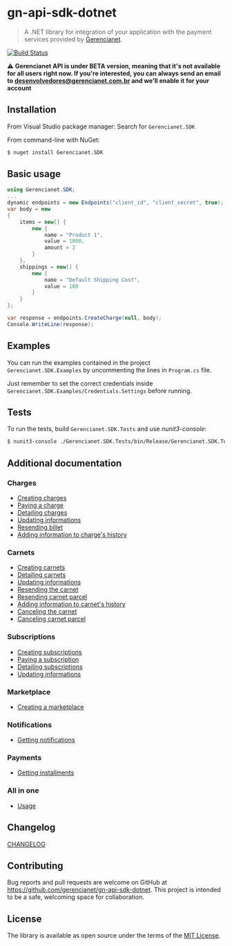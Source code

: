 # gn-api-sdk-dotnet

> A .NET library for integration of your application with the payment services
provided by [Gerencianet](http://gerencianet.com.br).

[![Build Status](https://travis-ci.org/gerencianet/gn-api-sdk-dotnet.svg)](https://travis-ci.org/gerencianet/gn-api-sdk-dotnet)

:warning: **Gerencianet API is under BETA version, meaning that it's not available for all users right now. If you're interested, you can always send an email to
desenvolvedores@gerencianet.com.br and we'll enable it for your account**

## Installation

From Visual Studio package manager: Search for ```Gerencianet.SDK```

From command-line with NuGet:

```bash
$ nuget install Gerencianet.SDK
```

## Basic usage

```c#
using Gerencianet.SDK;
...
dynamic endpoints = new Endpoints("client_id", "client_secret", true);
var body = new
{
    items = new[] {
        new {
            name = "Product 1",
            value = 1000,
            amount = 2
        }
    },
    shippings = new[] {
        new {
            name = "Default Shipping Cost",
            value = 100
        }
    }
};

var response = endpoints.CreateCharge(null, body);
Console.WriteLine(response);
```

## Examples

You can run the examples contained in the project `Gerencianet.SDK.Examples` by uncommenting the lines in `Program.cs` file.

Just remember to set the correct credentials inside `Gerencianet.SDK.Examples/Credentials.Settings` before running.

## Tests

To run the tests, build `Gerencianet.SDK.Tests` and use *nunit3-console*:

```bash
$ nunit3-console ./Gerencianet.SDK.Tests/bin/Release/Gerencianet.SDK.Tests.dll
```

## Additional documentation

### Charges

- [Creating charges](/Docs/charges.md)
- [Paying a charge](/Docs/charge-payment.md)
- [Detailing charges](/Docs/charge-detailing.md)
- [Updating informations](/Docs/charge-update.md)
- [Resending billet](/Docs/charge-resend-billet.md)
- [Adding information to charge's history](/Docs/charge-create-history.md)

### Carnets

- [Creating carnets](/Docs/carnets.md)
- [Detailing carnets](/Docs/carnet-detailing.md)
- [Updating informations](/Docs/carnet-update.md)
- [Resending the carnet](/Docs/carnet-resend.md)
- [Resending carnet parcel](/Docs/carnet-resend-parcel.md)
- [Adding information to carnet's history](/Docs/carnet-create-history.md)
- [Canceling the carnet](/Docs/carnet-cancel.md)
- [Canceling carnet parcel](/Docs/carnet-cancel-parcel.md)

### Subscriptions

- [Creating subscriptions](/Docs/subscriptions.md)
- [Paying a subscription](/Docs/subscription-payment.md)
- [Detailing subscriptions](/Docs/subscription-detailing.md)
- [Updating informations](/Docs/subscription-update.md)

### Marketplace

- [Creating a marketplace](/Docs/charge-with-marketplace.md)

### Notifications

- [Getting notifications](/Docs/notifications.md)

### Payments

- [Getting installments](/Docs/installments.md)

### All in one

- [Usage](/Docs/all-in-one.md)

## Changelog

[CHANGELOG](CHANGELOG.md)

## Contributing

Bug reports and pull requests are welcome on GitHub at https://github.com/gerencianet/gn-api-sdk-dotnet. This project is intended to be a safe, welcoming space for collaboration.

## License

The library is available as open source under the terms of the [MIT License](LICENSE).